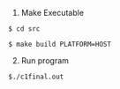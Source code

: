 1. Make Executable

```$ cd src```

```$ make build PLATFORM=HOST```

2. Run program

```$./c1final.out```
